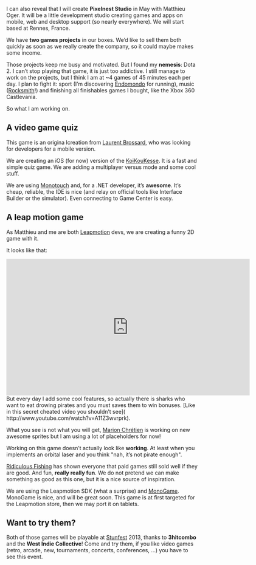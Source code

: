 I can also reveal that I will create **Pixelnest Studio** in May with Matthieu Oger. It will be a little development studio creating games and apps on mobile, web and desktop support (so nearly everywhere). We will start based at Rennes, France.

We have **two games projects** in our boxes. We’d like to sell them both quickly as soon as we really create the company, so it could maybe makes some income. 

Those projects keep me busy and motivated. But I found my **nemesis**: Dota 2. I can’t stop playing that game, it is just too addictive. I still manage to work on the projects, but I think I am at ~4 games of 45 minutes each per day. I plan to fight it: sport (I’m discovering [Endomondo]( http://www.endomondo.com/) for running), music ([Rocksmith]( http://www.youtube.com/watch?v=NTFU2LGKEqk)!) and finishing all finishables games I bought, like the Xbox 360 Castlevania.

So what I am working on.

## A video game quiz

This game is an origina lcreation from [Laurent Brossard](http://rednalhgih.com/), who was looking for developers for a mobile version.

We are creating an iOS (for now) version of the [KoiKouKesse](http://koikoukesse.fr.st/). It is a fast and simple quiz game. We are adding a multiplayer versus mode and some cool stuff.

We are using [Monotouch](http://xamarin.com/monotouch) and, for a .NET developer, it’s **awesome**. It’s cheap, reliable, the IDE is nice (and relay on official tools like Interface Builder or the simulator). Even connecting to Game Center is easy.

## A leap motion game

As Matthieu and me are both [Leapmotion](http://leapmotion.com) devs, we are creating a funny 2D game with it.

It looks like that:

<iframe width="640" height="360" src="http://www.youtube.com/embed/_NmrTlopJ-c" frameborder="0" allowfullscreen></iframe>
But every day I add some cool features, so actually there is sharks who want to eat drowing pirates and you must saves them to win bonuses. [Like in this secret cheated video you shouldn’t see]( http://www.youtube.com/watch?v=A11Z3wvrprk).

What you see is not what you will get, [Marion Chrétien](http://www.xn--miroir-enchant-okb.com/) is working on new awesome sprites but I am using a lot of placeholders for now!

Working on this game doesn’t actually look like **working**. At least when you implements an orbital laser and you think "nah, it’s not pirate enough".
 
[Ridiculous Fishing](http://www.ridiculousfishing.com/) has shown everyone that paid games still sold well if they are good. And fun, **really really fun**. We do not pretend we can make something as good as this one, but it is a nice source of inspiration.

We are using the Leapmotion SDK (what a surprise) and [MonoGame]( www.monogame.net). MonoGame is nice, and will be great soon. 
This game is at first targeted for the Leapmotion store, then we may port it on tablets.

## Want to try them?

Both of those games will be playable at [Stunfest]( http://www.stunfest.fr/) 2013, thanks to **3hitcombo** and the **West Indie Collective**! Come and try them, if you like video games (retro, arcade, new, tournaments, concerts, conferences, …) you have to see this event.
